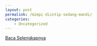 ```yaml
---
layout: post
permalink: /mimpi-diintip-sedang-mandi/
categories:
    - Uncategorized
---
```


[Baca Selengkapnya](/04)